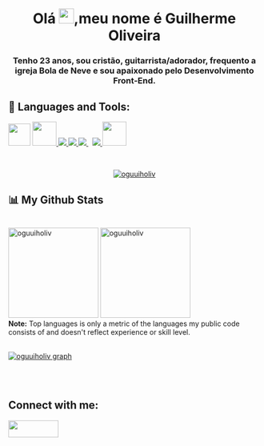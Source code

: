 <h1 align="center">Olá <img src="https://raw.githubusercontent.com/MartinHeinz/MartinHeinz/master/wave.gif" width="30px">,meu nome é Guilherme Oliveira</h1>
<h3 align="center">Tenho 23 anos, sou cristão, guitarrista/adorador, frequento a igreja Bola de Neve e sou apaixonado pelo Desenvolvimento Front-End.</h3>

## 🚀 Languages and Tools:

<p align="left"> 
    <a href="https://code.visualstudio.com/docs" target="_blank"> <img src="https://upload.wikimedia.org/wikipedia/commons/thumb/9/9a/Visual_Studio_Code_1.35_icon.svg/1024px-Visual_Studio_Code_1.35_icon.svg.png"  width="44" height="44"/></a> 
    <a href="https://developer.mozilla.org/en-US/docs/Web/JavaScript" target="_blank"> <img src="https://img.icons8.com/color/48/000000/javascript.png"  width="48" height="48"/> </a> 
    <a href="https://www.w3.org/html/" target="_blank"> <img src="https://img.icons8.com/color/48/000000/html-5.png"/> </a> 
    <a href="https://www.w3schools.com/css/" target="_blank"> <img src="https://img.icons8.com/color/48/000000/css3.png"/> </a> 
    <a style="padding-right:8px;" href="https://nodejs.org" target="_blank"> <img src="https://img.icons8.com/color/48/000000/nodejs.png"/> </a>
    <a href="https://git-scm.com/" target="_blank"> <img src="https://img.icons8.com/color/48/000000/git.png"/> </a> 
   <a align="center"href="https://www.adobe.com/br/products/photoshop/" target="_blank" > <img src="https://i.pinimg.com/originals/31/02/38/31023806400284920008d8ebd24a2218.png"  width="48" height="48"/> </a>    
   
</p>

<br/>

<p align="center">
    <a href="https://github.com/oguuiholiv/oguuiholiv.git">
        <img title="🔥 Get streak stats for your profile at git.io/streak-stats" alt="oguuiholiv" src="https://github-readme-streak-stats.herokuapp.com/?user=oguuiholiv&theme=black-ice&hide_border=true&stroke=0000&background=060A0CD0"/>
    </a>
</p>

## 📊 My Github Stats

  <br/>
  <a href="https://github.com/oguuiholiv/oguuiholiv.git"><img alt="oguuiholiv" height="180em" src="https://github-readme-stats.vercel.app/api?username=oguuiholiv&show_icons=true&count_private=true&theme=react&hide_border=true&bg_color=0D1117" /></a>
  <a href="https://github.com/oguuiholiv/oguuiholiv.git"><img alt="oguuiholiv" height="180em" src="https://github-readme-stats.vercel.app/api/top-langs/?username=oguuiholiv&langs_count=8&count_private=true&layout=compact&theme=react&hide_border=true&bg_color=0D1117" /></a>
  <br/>
  <b>Note:</b> Top languages is only a metric of the languages my public code consists of and doesn't reflect experience or skill level.


<br/>
<br/>

<a href="https://github.com/oguuiholiv/oguuiholiv.git"><img alt="oguuiholiv graph" src="https://activity-graph.herokuapp.com/graph?username=oguuiholiv&bg_color=0D1117&color=5BCDEC&line=5BCDEC&point=FFFFFF&hide_border=true" /></a>

<br/>
<br/>

## Connect with me:
<p align="left">

<a href = "https://www.instagram.com/oguuiholiv/"><img width="100" height="34" src="https://cdn-icons.flaticon.com/png/512/3955/premium/3955027.png?token=exp=1645819743~hmac=91cc1809d06971a68864f7c0c2e86661"/></a>

</p>

